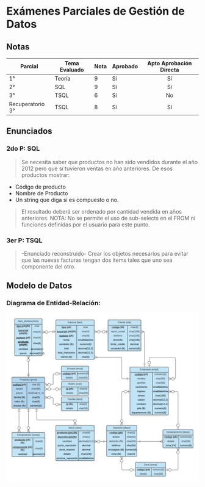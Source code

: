 # Exámenes Parciales de Gestión de Datos
## Notas
| Parcial          | Tema Evaluado | Nota | Aprobado | Apto Aprobación Directa |
|------------------|---------------|------|----------|:-----------------------:|
| 1°               | Teoría        | 9    | Sí       | Sí                      |
| 2°               | SQL           | 9    | Sí       | Sí                      |
| 3°               | TSQL          | 6    | Sí       | No                      |
| Recuperatorio 3° | TSQL          | 8    | Sí       | Sí                      |

## Enunciados
### 2do P: SQL
> Se necesita saber que productos no han sido vendidos durante el año 2012 pero que sí tuvieron ventas en año anteriores.
De esos productos mostrar:
- Código de producto
- Nombre de Producto
- Un string que diga si es compuesto o no.
> El resultado deberá ser ordenado por cantidad vendida en años anteriores.
> NOTA: No se permite el uso de sub-selects en el FROM ni funciones definidas por el usuario para este punto.

### 3er P: TSQL
> -Enunciado reconstruido- Crear los objetos necesarios para evitar que las nuevas facturas tengan dos ítems tales que uno sea componente del otro.

## Modelo de Datos
### Diagrama de Entidad-Relación:
![DER](../Diagramas/DER_MODELO_CATEDRA.png)
